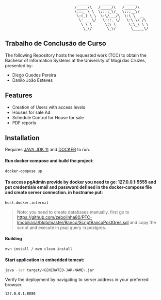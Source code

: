                                     
                                     ______     ______     ______      
                                    /_____/\   /_____/\   /_____/\     
                                    \:::_ \ \  \::::_\/_  \:::__\/     
                                     \:(_) \ \  \:\/___/\  \:\ \  __   
                                      \: ___\/   \:::._\/   \:\ \/_/\  
                                       \ \ \      \:\ \      \:\_\ \ \ 
                                        \_\/       \_\/       \_____\/ 
                                                                       


## Trabalho de Conclusão de Curso

The following Repository hosts the requested work (TCC) to obtain the Bachelor of Information Systems at the University of Mogi das Cruzes, presented by:

- Diego Guedes Pereira
- Danilo João Esteves

## Features

- Creation of Users with access levels
- Houses for sale Ad
- Schedule Control for House for sale
- PDF reports


## Installation

Requires [JAVA JDK 11](https://www.java.com/pt-BR/) and [DOCKER](https://www.docker.com/) to run.

#### Run docker compose and build the project:

```sh
docker-compose up
```

#### To access pgAdmin provide by docker you need to go: 127.0.0.1:5555 and put credentials email and password defined in the docker-compose file and create server connection. in hostname put:

```sh
host.docker.internal
```

> Note: you need to create databases manually. first go to https://github.com/zebolinha80/PFC-Imobiliaria/blob/master/Banco/ScriptBancoPostGres.sql and copy the script and execute in psql query in postgres.

#### Building

```sh
mvn install / mvn clean install
```

#### Start application in embedded tomcat:

```sh
java -jar target/<GENERATED-JAR-NAME>.jar
```

Verify the deployment by navigating to server address in
your preferred browser.

```sh
127.0.0.1:8080
```
